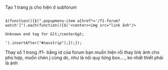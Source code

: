 Tạo 1 trang js cho hiện ở subforum

```

$(function(){$(".popupmenu-item a[href*='/f1-forum?watch']").each(function(){$('<center><img src="link ảnh"/>

Unknown end tag for &lt;/center&gt;

').insertAfter("#navstrip");});});

```

Thay số 1 trong /f1- bằng id của forum bạn muốn hiện rồi thay link ảnh cho phù hợp, muốn chèn j cũng dc, như là nội quy từng box...., ko nhất thiết phải là ảnh